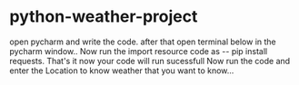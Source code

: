 <h1> python-weather-project</h1>
open pycharm and write the code.
after that open terminal below in the pycharm window.. 
Now run the import resource code as -- pip install requests.
That's it now your code will run sucessfull
Now run the code and enter the Location to know weather that you want to know...
